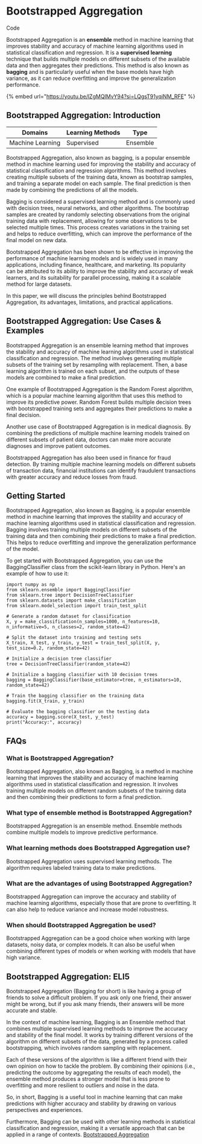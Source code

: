 # Bootstrapped Aggregation

Code

Bootstrapped Aggregation is an **ensemble** method in machine learning that improves stability and accuracy of machine learning algorithms used in statistical classification and regression. It is a **supervised learning** technique that builds multiple models on different subsets of the available data and then aggregates their predictions. This method is also known as **bagging** and is particularly useful when the base models have high variance, as it can reduce overfitting and improve the generalization performance.

{% embed url="https://youtu.be/lZgMQIMvY94?si=LQgsT91yqiNM_RFE" %}

## Bootstrapped Aggregation: Introduction

| Domains          | Learning Methods | Type     |
| ---------------- | ---------------- | -------- |
| Machine Learning | Supervised       | Ensemble |

Bootstrapped Aggregation, also known as bagging, is a popular ensemble method in machine learning used for improving the stability and accuracy of statistical classification and regression algorithms. This method involves creating multiple subsets of the training data, known as bootstrap samples, and training a separate model on each sample. The final prediction is then made by combining the predictions of all the models.

Bagging is considered a supervised learning method and is commonly used with decision trees, neural networks, and other algorithms. The bootstrap samples are created by randomly selecting observations from the original training data with replacement, allowing for some observations to be selected multiple times. This process creates variations in the training set and helps to reduce overfitting, which can improve the performance of the final model on new data.

Bootstrapped Aggregation has been shown to be effective in improving the performance of machine learning models and is widely used in many applications, including finance, healthcare, and marketing. Its popularity can be attributed to its ability to improve the stability and accuracy of weak learners, and its suitability for parallel processing, making it a scalable method for large datasets.

In this paper, we will discuss the principles behind Bootstrapped Aggregation, its advantages, limitations, and practical applications.

## Bootstrapped Aggregation: Use Cases & Examples

Bootstrapped Aggregation is an ensemble learning method that improves the stability and accuracy of machine learning algorithms used in statistical classification and regression. The method involves generating multiple subsets of the training set by resampling with replacement. Then, a base learning algorithm is trained on each subset, and the outputs of these models are combined to make a final prediction.

One example of Bootstrapped Aggregation is the Random Forest algorithm, which is a popular machine learning algorithm that uses this method to improve its predictive power. Random Forest builds multiple decision trees with bootstrapped training sets and aggregates their predictions to make a final decision.

Another use case of Bootstrapped Aggregation is in medical diagnosis. By combining the predictions of multiple machine learning models trained on different subsets of patient data, doctors can make more accurate diagnoses and improve patient outcomes.

Bootstrapped Aggregation has also been used in finance for fraud detection. By training multiple machine learning models on different subsets of transaction data, financial institutions can identify fraudulent transactions with greater accuracy and reduce losses from fraud.

## Getting Started

Bootstrapped Aggregation, also known as Bagging, is a popular ensemble method in machine learning that improves the stability and accuracy of machine learning algorithms used in statistical classification and regression. Bagging involves training multiple models on different subsets of the training data and then combining their predictions to make a final prediction. This helps to reduce overfitting and improve the generalization performance of the model.

To get started with Bootstrapped Aggregation, you can use the BaggingClassifier class from the scikit-learn library in Python. Here's an example of how to use it:

```
import numpy as np
from sklearn.ensemble import BaggingClassifier
from sklearn.tree import DecisionTreeClassifier
from sklearn.datasets import make_classification
from sklearn.model_selection import train_test_split

# Generate a random dataset for classification
X, y = make_classification(n_samples=1000, n_features=10, n_informative=5, n_classes=2, random_state=42)

# Split the dataset into training and testing sets
X_train, X_test, y_train, y_test = train_test_split(X, y, test_size=0.2, random_state=42)

# Initialize a decision tree classifier
tree = DecisionTreeClassifier(random_state=42)

# Initialize a bagging classifier with 10 decision trees
bagging = BaggingClassifier(base_estimator=tree, n_estimators=10, random_state=42)

# Train the bagging classifier on the training data
bagging.fit(X_train, y_train)

# Evaluate the bagging classifier on the testing data
accuracy = bagging.score(X_test, y_test)
print("Accuracy:", accuracy)

```

## FAQs

### What is Bootstrapped Aggregation?

Bootstrapped Aggregation, also known as Bagging, is a method in machine learning that improves the stability and accuracy of machine learning algorithms used in statistical classification and regression. It involves training multiple models on different random subsets of the training data and then combining their predictions to form a final prediction.

### What type of ensemble method is Bootstrapped Aggregation?

Bootstrapped Aggregation is an ensemble method. Ensemble methods combine multiple models to improve predictive performance.

### What learning methods does Bootstrapped Aggregation use?

Bootstrapped Aggregation uses supervised learning methods. The algorithm requires labeled training data to make predictions.

### What are the advantages of using Bootstrapped Aggregation?

Bootstrapped Aggregation can improve the accuracy and stability of machine learning algorithms, especially those that are prone to overfitting. It can also help to reduce variance and increase model robustness.

### When should Bootstrapped Aggregation be used?

Bootstrapped Aggregation can be a good choice when working with large datasets, noisy data, or complex models. It can also be useful when combining different types of models or when working with models that have high variance.

## Bootstrapped Aggregation: ELI5

Bootstrapped Aggregation (Bagging for short) is like having a group of friends to solve a difficult problem. If you ask only one friend, their answer might be wrong, but if you ask many friends, their answers will be more accurate and stable.

In the context of machine learning, Bagging is an Ensemble method that combines multiple supervised learning methods to improve the accuracy and stability of the final model. It works by training different versions of the algorithm on different subsets of the data, generated by a process called bootstrapping, which involves random sampling with replacement.

Each of these versions of the algorithm is like a different friend with their own opinion on how to tackle the problem. By combining their opinions (i.e., predicting the outcome by aggregating the results of each model), the ensemble method produces a stronger model that is less prone to overfitting and more resilient to outliers and noise in the data.

So, in short, Bagging is a useful tool in machine learning that can make predictions with higher accuracy and stability by drawing on various perspectives and experiences.

Furthermore, Bagging can be used with other learning methods in statistical classification and regression, making it a versatile approach that can be applied in a range of contexts. [Bootstrapped Aggregation](https://serp.ai/bootstrapped-aggregation/)
